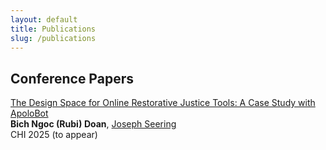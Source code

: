 ```yaml
---
layout: default
title: Publications
slug: /publications
---
```


<h2>Conference Papers</h2>

<div class="pub-container">
    <!--
    <div class="pub-teaser-image">
        <img class="img-shadow" src="./assets/img/teaser/apolobot-log.png" />
    </div>
    -->
    <div class="pub-contents" id="apolobot">
        <a id="blue-bg" class="pub-title" href="./assets/pdf/papers/apolobot.pdf">The Design Space for Online Restorative Justice Tools: A Case Study with ApoloBot</a> <br/>
        <b class="pub-me">Bich Ngoc (Rubi) Doan</b>, <a class="collaborator" href="https://joseph.seering.org/index.html" >Joseph Seering</a><br>
        <span class="pub-venue"> CHI 2025 (to appear) </span>
    </div>
</div>

